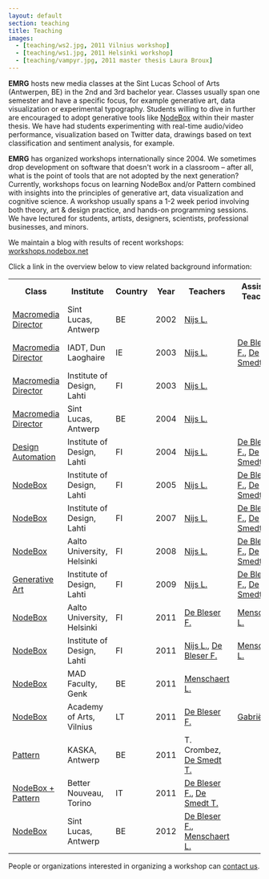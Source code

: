 ```yaml
---
layout: default
section: teaching
title: Teaching
images:
  - [teaching/ws2.jpg, 2011 Vilnius workshop]
  - [teaching/ws1.jpg, 2011 Helsinki workshop]
  - [teaching/vampyr.jpg, 2011 master thesis Laura Broux]
---
```

**EMRG** hosts new media classes at the Sint Lucas School of Arts (Antwerpen, BE) in the 2nd and 3rd bachelor year. Classes usually span one semester and have a specific focus, for example generative art, data visualization or experimental typography. Students willing to dive in further are encouraged to adopt generative tools like [NodeBox](../software) within their master thesis. We have had students experimenting with real-time audio/video performance, visualization based on Twitter data, drawings based on text classification and sentiment analysis, for example.

**EMRG** has organized workshops internationally since 2004. We sometimes drop development on software that doesn't work in a classroom – after all, what is the point of tools that are not adopted by the next generation? Currently, workshops focus on learning NodeBox and/or Pattern combined with insights into the principles of generative art, data visualization and cognitive science. A workshop usually spans a 1-2 week period involving both theory, art &amp; design practice, and hands-on programming sessions. We have lectured for students, artists, designers, scientists, professional businesses, and minors.

We maintain a blog with results of recent workshops:<br>
[workshops.nodebox.net](http://workshops.nodebox.net/) 

Click a link in the overview below to view related background information:

<table>
	<tr>
		<th>Class</th>
		<th>Institute</th>
		<th>Country</th>
		<th>Year</th>
		<th>Teachers</th>
		<th>Assistant Teachers</th>
	</tr>
	<tr>
		<td><a href="http://www.designlooksnice.com/Re.html">Macromedia Director</a></td>
		<td>Sint Lucas, Antwerp</td>
		<td>BE</td>
		<td>2002</td>
		<td><a href="../people/lucas-nijs.html" class="author">Nijs L.</a></td>
		<td></td>
	</tr>
	<tr>
		<td><a href="http://www.designlooksnice.com/Dublin.html">Macromedia Director</a></td>
		<td>IADT, Dun Laoghaire</td>
		<td>IE</td>
		<td>2003</td>
		<td><a href="../people/lucas-nijs.html" class="author">Nijs L.</a></td>
		<td><a href="../people/frederik-de-bleser.html" class="author">De Bleser F.</a>, <a href="../people/tom-de-smedt.html" class="author">De Smedt T.</a></td>
	</tr>
	<tr>
		<td><a href="http://www.designlooksnice.com/Lahti2003.html">Macromedia Director</a></td>
		<td>Institute of Design, Lahti</td>
		<td>FI</td>
		<td>2003</td>
		<td><a href="../people/lucas-nijs.html" class="author">Nijs L.</a></td>
		<td></td>
	</tr>
	<tr>
		<td><a href="http://www.designlooksnice.com/Rawhide.html">Macromedia Director</a></td>
		<td>Sint Lucas, Antwerp</td>
		<td>BE</td>
		<td>2004</td>
		<td><a href="../people/lucas-nijs.html" class="author">Nijs L.</a></td>
		<td></td>
	</tr>
	<tr>
		<td><a href="http://workshops.nodebox.net/2004/">Design Automation</a></td>
		<td>Institute of Design, Lahti</td>
		<td>FI</td>
		<td>2004</td>
		<td><a href="../people/lucas-nijs.html" class="author">Nijs L.</a></td>
		<td><a href="../people/frederik-de-bleser.html" class="author">De Bleser F.</a>, <a href="../people/tom-de-smedt.html" class="author">De Smedt T.</a></td>
	</tr>
	<tr>
		<td><a href="http://workshops.nodebox.net/2005/">NodeBox</a></td>
		<td>Institute of Design, Lahti</td>
		<td>FI</td>
		<td>2005</td>
		<td><a href="../people/lucas-nijs.html" class="author">Nijs L.</a></td>
		<td><a href="../people/frederik-de-bleser.html" class="author">De Bleser F.</a>, <a href="../people/tom-de-smedt.html" class="author">De Smedt T.</a></td>
	</tr>
	<tr>
		<td><a href="http://workshops.nodebox.net/2007/">NodeBox</a></td>
		<td>Institute of Design, Lahti</td>
		<td>FI</td>
		<td>2007</td>
		<td><a href="../people/lucas-nijs.html" class="author">Nijs L.</a></td>
		<td><a href="../people/frederik-de-bleser.html" class="author">De Bleser F.</a>, <a href="../people/tom-de-smedt.html" class="author">De Smedt T.</a></td>
	</tr>
	<tr>
		<td><a href="http://www.designlooksnice.com/Helsinki2008.html">NodeBox</a></td>
		<td>Aalto University, Helsinki</td>
		<td>FI</td>
		<td>2008</td>
		<td><a href="../people/lucas-nijs.html" class="author">Nijs L.</a></td>
		<td><a href="../people/frederik-de-bleser.html" class="author">De Bleser F.</a>, <a href="../people/tom-de-smedt.html" class="author">De Smedt T.</a></td>
	</tr>
	<tr>
		<td><a href="http://www.designlooksnice.com/Lahti2009.html">Generative Art</a></td>
		<td>Institute of Design, Lahti</td>
		<td>FI</td>
		<td>2009</td>
		<td><a href="../people/lucas-nijs.html" class="author">Nijs L.</a></td>
		<td><a href="../people/frederik-de-bleser.html" class="author">De Bleser F.</a>, <a href="../people/tom-de-smedt.html" class="author">De Smedt T.</a></td>
	</tr>
	<tr>
		<td><a href="http://workshops.nodebox.net/2011-helsinki/">NodeBox</a></td>
		<td>Aalto University, Helsinki</td>
		<td>FI</td>
		<td>2011</td>
		<td><a href="../people/frederik-de-bleser.html" class="author">De Bleser F.</a></td>
		<td><a href="../people/lieven-menschaert.html" class="author">Menschaert L.</a></td>
	</tr>
	<tr>
		<td><a href="http://workshops.nodebox.net/2011-lahti/">NodeBox</a></td>
		<td>Institute of Design, Lahti</td>
		<td>FI</td>
		<td>2011</td>
		<td><a href="../people/lucas-nijs.html" class="author">Nijs L.</a>, <a href="../people/frederik-de-bleser.html" class="author">De Bleser F.</a></td>
		<td><a href="../people/lieven-menschaert.html" class="author">Menschaert L.</a></td>
	</tr>
	<tr>
		<td><a href="http://workshops.nodebox.net/2011-mad-fac/">NodeBox</a></td>
		<td>MAD Faculty, Genk</td>
		<td>BE</td>
		<td>2011</td>
		<td><a href="../people/lieven-menschaert.html" class="author">Menschaert L.</a></td>
		<td></td>
	</tr>
	<tr>
		<td><a href="http://workshops.nodebox.net/2011-vilnius/">NodeBox</a></td>
		<td>Academy of Arts, Vilnius</td>
		<td>LT</td>
		<td>2011</td>
		<td><a href="../people/frederik-de-bleser.html" class="author">De Bleser F.</a></td>
		<td><a href="../people/stefan-gabriels.html" class="author">Gabriëls S.</a></td>
	</tr>
	<tr>
		<td><a href="http://www.clips.ua.ac.be/pages/pattern">Pattern</a></td>
		<td>KASKA, Antwerp</td>
		<td>BE</td>
		<td>2011</td>
		<td>T. Crombez, <a href="../people/tom-de-smedt.html" class="author">De Smedt T.</a></td>
		<td></td>
	</tr>
	<tr>
		<td><a href="http://workshops.nodebox.net/2011-torino/">NodeBox + Pattern</a></td>
		<td>Better Nouveau, Torino</td>
		<td>IT</td>
		<td>2011</td>
		<td><a href="../people/frederik-de-bleser.html" class="author">De Bleser F.</a>, <a href="../people/tom-de-smedt.html" class="author">De Smedt T.</a></td>
		<td></td>
	</tr>
	<tr>
		<td><a href="http://workshops.nodebox.net/2012-antwerp/">NodeBox</a></td>
		<td>Sint Lucas, Antwerp</td>
		<td>BE</td>
		<td>2012</td>
		<td><a href="../people/frederik-de-bleser.html" class="author">De Bleser F.</a>, <a href="../people/lieven-menschaert.html" class="author">Menschaert L.</a></td>
		<td></td>
	</tr>
</table>

People or organizations interested in organizing a workshop can <a href="../contact/">contact us</a>.  